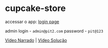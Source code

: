 # cupcake-store

accessar o app: [login page](https://mariporto13.github.io/cupcake-store/frontend/index.html)

admin login - `admin@pit2.com` password - `pit@123`

[Vídeo Narrado](https://drive.google.com/file/d/15Q-wBW3pcM5uDIdSjdOEB26RUo2mzdoq/view?usp=sharing) | [Vídeo Solução](https://drive.google.com/file/d/1qGQ3LL40ogN6leFX8HKnTZIaN2vfnQMJ/view?usp=sharing)
